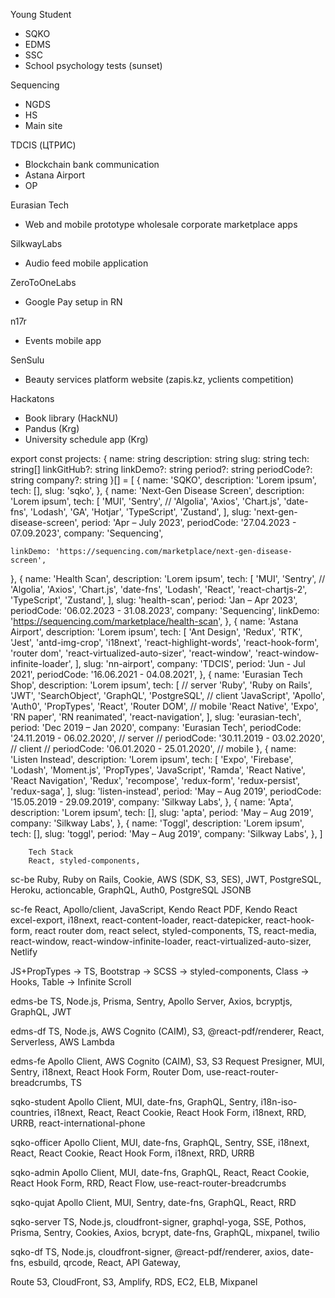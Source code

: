 Young Student
- SQKO
- EDMS
- SSC
- School psychology tests (sunset)

Sequencing
- NGDS
- HS
- Main site

TDCIS (ЦТРИС)
- Blockchain bank communication
- Astana Airport
- OP

Eurasian Tech
- Web and mobile prototype wholesale corporate marketplace apps

SilkwayLabs
- Audio feed mobile application

ZeroToOneLabs
- Google Pay setup in RN

n17r
- Events mobile app

SenSulu
- Beauty services platform website (zapis.kz, yclients competition)

Hackatons
- Book library (HackNU)
- Pandus (Krg)
- University schedule app (Krg)


export const projects: {
  name: string
  description: string
  slug: string
  tech: string[]
  linkGitHub?: string
  linkDemo?: string
  period?: string
  periodCode?: string
  company?: string
}[] = [
  {
    name: 'SQKO',
    description: 'Lorem ipsum',
    tech: [],
    slug: 'sqko',
  },
  {
    name: 'Next-Gen Disease Screen',
    description: 'Lorem ipsum',
    tech: [
      'MUI',
      'Sentry',
      // 'Algolia',
      'Axios',
      'Chart.js',
      'date-fns',
      'Lodash',
      'GA',
      'Hotjar',
      'TypeScript',
      'Zustand',
    ],
    slug: 'next-gen-disease-screen',
    period: 'Apr – July 2023',
    periodCode: '27.04.2023 - 07.09.2023',
    company: 'Sequencing',

    linkDemo: 'https://sequencing.com/marketplace/next-gen-disease-screen',
  },
  {
    name: 'Health Scan',
    description: 'Lorem ipsum',
    tech: [
      'MUI',
      'Sentry',
      // 'Algolia',
      'Axios',
      'Chart.js',
      'date-fns',
      'Lodash',
      'React',
      'react-chartjs-2',
      'TypeScript',
      'Zustand',
    ],
    slug: 'health-scan',
    period: 'Jan – Apr 2023',
    periodCode: '06.02.2023 - 31.08.2023',
    company: 'Sequencing',
    linkDemo: 'https://sequencing.com/marketplace/health-scan',
  },
  {
    name: 'Astana Airport',
    description: 'Lorem ipsum',
    tech: [
      'Ant Design',
      'Redux',
      'RTK',
      'Jest',
      'antd-img-crop',
      'i18next',
      'react-highlight-words',
      'react-hook-form',
      'router dom',
      'react-virtualized-auto-sizer',
      'react-window',
      'react-window-infinite-loader',
    ],
    slug: 'nn-airport',
    company: 'TDCIS',
    period: 'Jun - Jul 2021',
    periodCode: '16.06.2021 - 04.08.2021',
  },
  {
    name: 'Eurasian Tech Shop',
    description: 'Lorem ipsum',
    tech: [
      // server
      'Ruby',
      'Ruby on Rails',
      'JWT',
      'SearchObject',
      'GraphQL',
      'PostgreSQL',
      // client
      'JavaScript',
      'Apollo',
      'Auth0',
      'PropTypes',
      'React',
      'Router DOM',
      // mobile
      'React Native',
      'Expo',
      'RN paper',
      'RN reanimated',
      'react-navigation',
    ],
    slug: 'eurasian-tech',
    period: 'Dec 2019 – Jan 2020',
    company: 'Eurasian Tech',
    periodCode: '24.11.2019 - 06.02.2020', // server
    // periodCode: '30.11.2019 - 03.02.2020', // client
    // periodCode: '06.01.2020 - 25.01.2020', // mobile
  },
  {
    name: 'Listen Instead',
    description: 'Lorem ipsum',
    tech: [
      'Expo',
      'Firebase',
      'Lodash',
      'Moment.js',
      'PropTypes',
      'JavaScript',
      'Ramda',
      'React Native',
      'React Navigation',
      'Redux',
      'recompose',
      'redux-form',
      'redux-persist',
      'redux-saga',
    ],
    slug: 'listen-instead',
    period: 'May – Aug 2019',
    periodCode: '15.05.2019 - 29.09.2019',
    company: 'Silkway Labs',
  },
  {
    name: 'Apta',
    description: 'Lorem ipsum',
    tech: [],
    slug: 'apta',
    period: 'May – Aug 2019',
    company: 'Silkway Labs',
  },
  {
    name: 'Toggl',
    description: 'Lorem ipsum',
    tech: [],
    slug: 'toggl',
    period: 'May – Aug 2019',
    company: 'Silkway Labs',
  },
]


        Tech Stack
        React, styled-components, 


sc-be
Ruby, Ruby on Rails, Cookie, AWS (SDK, S3, SES), JWT, PostgreSQL, Heroku, actioncable, GraphQL, Auth0, PostgreSQL JSONB

sc-fe
React, Apollo/client, JavaScript, Kendo React PDF, Kendo React excel-export, i18next, react-content-loader, react-datepicker, 
react-hook-form, react router dom, react select, styled-components, TS, react-media, react-window, react-window-infinite-loader, 
react-virtualized-auto-sizer, Netlify
    
JS+PropTypes -> TS, Bootstrap -> SCSS -> styled-components, Class -> Hooks, Table -> Infinite Scroll



edms-be
TS, Node.js, Prisma, Sentry, Apollo Server, Axios, bcryptjs, GraphQL, JWT

edms-df
TS, Node.js, AWS Cognito (CAIM), S3, @react-pdf/renderer, React, Serverless, AWS Lambda

edms-fe
Apollo Client, AWS Cognito (CAIM), S3, S3 Request Presigner, MUI, Sentry, i18next, React Hook Form, Router Dom, use-react-router-breadcrumbs, TS


sqko-student
Apollo Client, MUI, date-fns, GraphQL, Sentry, i18n-iso-countries, i18next, React, React Cookie, React Hook Form, i18next, RRD, URRB, react-international-phone

sqko-officer
Apollo Client, MUI, date-fns, GraphQL, Sentry, SSE, i18next, React, React Cookie, React Hook Form, i18next, RRD, URRB

sqko-admin
Apollo Client, MUI, date-fns, GraphQL, React, React Cookie, React Hook Form, RRD, React Flow, use-react-router-breadcrumbs

sqko-qujat
Apollo Client, MUI, Sentry, date-fns, GraphQL, React, RRD

sqko-server
TS, Node.js, cloudfront-signer, graphql-yoga, SSE, Pothos, Prisma, Sentry, Cookies, Axios, bcrypt, date-fns, GraphQL, mixpanel, twilio

sqko-df
TS, Node.js, cloudfront-signer, @react-pdf/renderer, axios, date-fns, esbuild, qrcode, React, API Gateway, 

Route 53, CloudFront, S3, Amplify, RDS, EC2, ELB, Mixpanel
